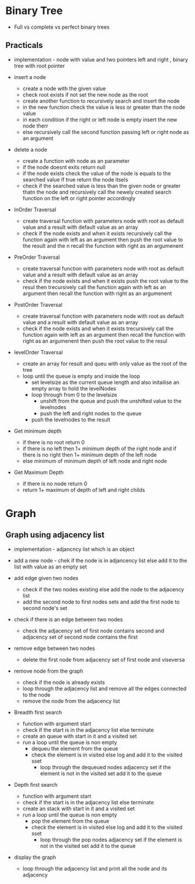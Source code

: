 # Binary Tree 
- Full vs complete vs perfect binary trees










## Practicals 
- implementation - node with value and two pointers left and right , binary tree with root pointer 
- insert a node 
    - create a node with the given value 
    - check root exists if not set the new node as the root 
    - create another function to recursively search and insert the node 
    - in the new function check the value is less or greater than the node value 
    - in each condition if the right or left node is empty insert the new node therr 
    - else recursively call the second function passing left or right node as an argument
- delete a node 
    - create a function with node as an parameter 
    - if the node doesnt exits return null 
    - if the node exists check the value of the node is equals to the searched value if true return the node itsels 
    - check if the searched value is less than the given node or greater thatn the node and recursively call the newely created search function on the left or right pointer accordingly 

- InOrder Traversal
    - create traversal function with parameters node with root as default value and a result with default value  as an array 
    - check if the node exists and when it exists recursively call the function again with left as an argument then push the root value to the result and the n recall the function with right as an argumenent 
- PreOrder Traversal
    - create traversal function with parameters node with root as default value and a result with default value  as an array 
    - check if the node exists and when it exists push the root value to the resul then trecursively call the function again with left as an argument then recall the function with right as an argumenent 
- PostOrder Traversal
    - create traversal function with parameters node with root as default value and a result with default value  as an array 
    - check if the node exists and when it exists trecursively call the function again with left as an argument then recall the function with right as an argumenent then  push the root value to the resul   
    
- levelOrder Traversal 
    - create an array for result and queu with only value as the root of the tree 
    - loop until the queue is empty and inside the loop 
        - set levelsize as the current queue length and also initailise an empty array to hold the levelNodes 
        - loop through from 0 to the levelsize 
            - unshift from the queue and push the unshifted value to the levelnodes 
            - push the left and right nodes to the queue 
        - push the levelnodes to the result

- Get minimum depth 
    - if there is no root return 0 
    - if there is no left then 1+ minimum depth of the right node and if there is no right then 1+ minimum depth of the left node 
    - else minimum of minimum depth of left node and right node 
- Get Maximum Depth 
    - if there is no node return 0 
    - return 1+ maximum of depth of left and right childs



# Graph 

## Graph using adjacency list 
- implementation - adjancncy list which is an object 
- add a new node - chek if the node is in adjancency list else add it  to the list with value as an empty set 
- add edge given two nodes  
    - check if the two nodes existing else add the node to the adjacency list 
    - add the second node to first nodes sets and add the first node to second node's set
- check if there is an edge between two nodes 
    - check the adjacency set of first node contains second and adjacency set of second node contains the first 
- remove edge between two nodes 
    - delete the first node from adjacency set of first node and viseversa 
- remove node from the graph 
    - check if the node is already exists 
    - loop through the adjacency list and remove all the edges connected to the node 
    - remove the node from the adjacency list 

- Breadth first search 
    - function with argument start 
    - check if the start is in the adjacency list else terminate 
    - create an queue with start in it and a visited set 
    - run a loop until the queue is non empty 
        - dequeu the element from the queue 
        - check the element is in visited else log and add it to the visited sset
            - loop through the dequeued nodes adjacency set if the element is not in the visited set add it to the queue

- Depth first search 
    - function with argument start 
    - check if the start is in the adjacency list else terminate 
    - create an stack with start in it and a visited set 
    - run a loop until the queue is non empty 
        - pop the element from the queue 
        - check the element is in visited else log and add it to the visited sset
            - loop through the pop nodes adjacency set if the element is not in the visited set add it to the queue

- display the graph 
    - loop through the adjacency list and print all the node and its adjacency 



